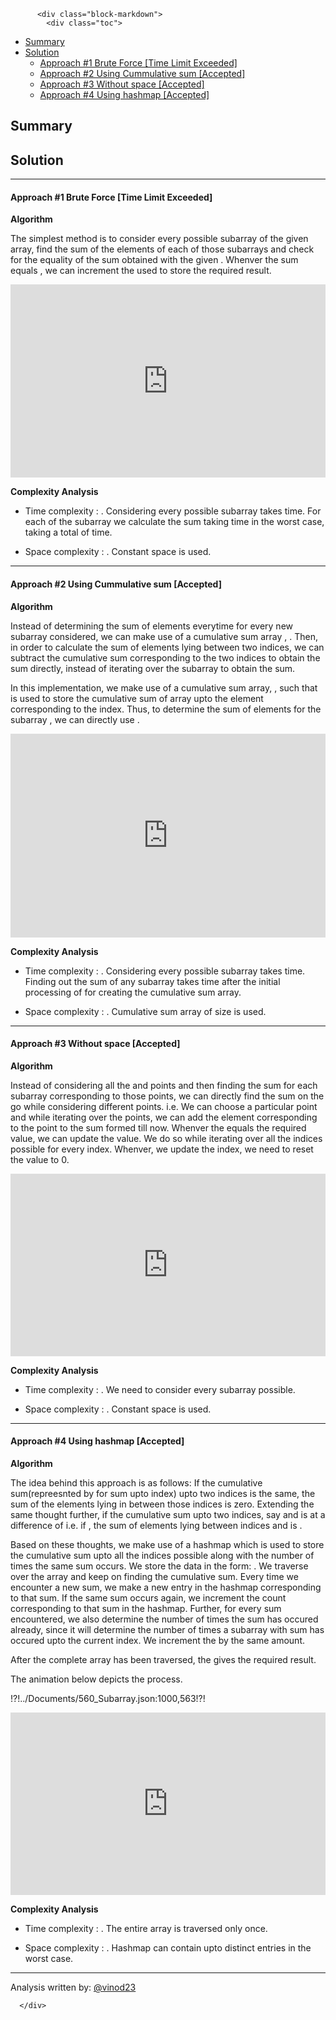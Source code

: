 <div class="article-body">
        
          <div class="block-markdown">
            <div class="toc">
<ul>
<li><a href="#summary">Summary</a></li>
<li><a href="#solution">Solution</a><ul>
<li><a href="#approach-1-brute-force-time-limit-exceeded">Approach #1 Brute Force [Time Limit Exceeded]</a></li>
<li><a href="#approach-2-using-cummulative-sum-accepted">Approach #2 Using Cummulative sum [Accepted]</a></li>
<li><a href="#approach-3-without-space-accepted">Approach #3 Without space [Accepted]</a></li>
<li><a href="#approach-4-using-hashmap-accepted">Approach #4 Using hashmap [Accepted]</a></li>
</ul>
</li>
</ul>
</div>
<h2 id="summary">Summary</h2>
<h2 id="solution">Solution</h2>
<hr>
<h4 id="approach-1-brute-force-time-limit-exceeded">Approach #1 Brute Force [Time Limit Exceeded]</h4>
<p><strong>Algorithm</strong></p>
<p>The simplest method is to consider every possible subarray of the given <script type="math/tex; mode=display">nums</script> array, find the sum of the elements of each of those subarrays and check for the equality of the sum obtained with the given <script type="math/tex; mode=display">k</script>. Whenver the sum equals <script type="math/tex; mode=display">k</script>, we can increment the <script type="math/tex; mode=display">count</script> used to store the required result.</p>
<iframe src="https://leetcode.com/playground/uzdLhWrz/shared" frameborder="0" name="uzdLhWrz" width="100%" height="309"></iframe>

<p><strong>Complexity Analysis</strong></p>
<ul>
<li>
<p>Time complexity : <script type="math/tex; mode=display">O(n^3)</script>. Considering every possible subarray takes <script type="math/tex; mode=display">O(n^2)</script> time. For each of the subarray we calculate the sum taking <script type="math/tex; mode=display">O(n)</script> time in the worst case, taking a total of <script type="math/tex; mode=display">O(n^3)</script> time.</p>
</li>
<li>
<p>Space complexity : <script type="math/tex; mode=display">O(1)</script>. Constant space is used.</p>
</li>
</ul>
<hr>
<h4 id="approach-2-using-cummulative-sum-accepted">Approach #2 Using Cummulative sum [Accepted]</h4>
<p><strong>Algorithm</strong></p>
<p>Instead of determining the sum of elements everytime for every new subarray considered, we can make use of a cumulative sum array , <script type="math/tex; mode=display">sum</script>. Then, in order to calculate the sum of elements lying between two indices, we can subtract the cumulative sum corresponding to the two indices to obtain the sum directly, instead of iterating over the subarray to obtain the sum.</p>
<p>In this implementation, we make use of a cumulative sum array, <script type="math/tex; mode=display">sum</script>, such that <script type="math/tex; mode=display">sum[i]</script> is used to store the cumulative sum of <script type="math/tex; mode=display">nums</script> array upto the element corresponding to the <script type="math/tex; mode=display">(i-1)^{th}</script> index. Thus, to determine the sum of elements for the subarray <script type="math/tex; mode=display">nums[i:j]</script>, we can directly use <script type="math/tex; mode=display">sum[j+1] - sum[i]</script>.</p>
<iframe src="https://leetcode.com/playground/YnknRnC6/shared" frameborder="0" name="YnknRnC6" width="100%" height="326"></iframe>

<p><strong>Complexity Analysis</strong></p>
<ul>
<li>
<p>Time complexity : <script type="math/tex; mode=display">O(n^2)</script>. Considering every possible subarray takes <script type="math/tex; mode=display">O(n^2)</script> time. Finding out the sum of any subarray takes <script type="math/tex; mode=display">O(1)</script> time after the initial processing of <script type="math/tex; mode=display">O(n)</script> for creating the cumulative sum array.</p>
</li>
<li>
<p>Space complexity : <script type="math/tex; mode=display">O(n)</script>. Cumulative sum array <script type="math/tex; mode=display">sum</script> of size <script type="math/tex; mode=display">n+1</script> is used.</p>
</li>
</ul>
<hr>
<h4 id="approach-3-without-space-accepted">Approach #3 Without space [Accepted]</h4>
<p><strong>Algorithm</strong></p>
<p>Instead of considering all the <script type="math/tex; mode=display">start</script> and <script type="math/tex; mode=display">end</script> points and then finding the sum for each subarray corresponding to those points, we can directly find the sum on the go while considering different <script type="math/tex; mode=display">end</script> points. i.e. We can choose a particular <script type="math/tex; mode=display">start</script> point and while iterating over the <script type="math/tex; mode=display">end</script> points, we can add the element corresponding to the <script type="math/tex; mode=display">end</script> point to the sum formed till now. Whenver the <script type="math/tex; mode=display">sum</script> equals the required <script type="math/tex; mode=display">k</script> value, we can update the <script type="math/tex; mode=display">count</script> value. We do so while iterating over all the <script type="math/tex; mode=display">end</script> indices possible for every <script type="math/tex; mode=display">start</script> index. Whenver, we update the <script type="math/tex; mode=display">start</script> index, we need to reset the <script type="math/tex; mode=display">sum</script> value to 0.</p>
<iframe src="https://leetcode.com/playground/MGuUEEUy/shared" frameborder="0" name="MGuUEEUy" width="100%" height="292"></iframe>

<p><strong>Complexity Analysis</strong></p>
<ul>
<li>
<p>Time complexity : <script type="math/tex; mode=display">O(n^2)</script>. We need to consider every subarray possible.</p>
</li>
<li>
<p>Space complexity : <script type="math/tex; mode=display">O(1)</script>. Constant space is used.</p>
</li>
</ul>
<hr>
<h4 id="approach-4-using-hashmap-accepted">Approach #4 Using hashmap [Accepted]</h4>
<p><strong>Algorithm</strong></p>
<p>The idea behind this approach is as follows: If the cumulative sum(repreesnted by <script type="math/tex; mode=display">sum[i]</script> for sum upto <script type="math/tex; mode=display">i^{th}</script> index) upto two indices is the same, the sum of the elements lying in between those indices is zero. Extending the same thought further, if the cumulative sum upto two indices, say <script type="math/tex; mode=display">i</script> and <script type="math/tex; mode=display">j</script> is at a difference of <script type="math/tex; mode=display">k</script> i.e. if <script type="math/tex; mode=display">sum[i] - sum[j] = k</script>, the sum of elements lying between indices <script type="math/tex; mode=display">i</script> and <script type="math/tex; mode=display">j</script> is <script type="math/tex; mode=display">k</script>.</p>
<p>Based on these thoughts, we make use of a hashmap <script type="math/tex; mode=display">map</script> which is used to store the cumulative sum upto all the indices possible along with the number of times the same sum occurs. We store the data in the form: <script type="math/tex; mode=display">(sum_i, no. of occurences of sum_i)</script>. We traverse over the array <script type="math/tex; mode=display">nums</script> and keep on finding the cumulative sum. Every time we encounter a new sum, we make a new entry in the hashmap corresponding to that sum. If the same sum occurs again, we increment the count corresponding to that sum in the hashmap. Further, for every sum encountered, we also determine the number of times the sum <script type="math/tex; mode=display">sum-k</script> has occured already, since it will determine the number of times a subarray with sum <script type="math/tex; mode=display">k</script> has occured upto the current index. We increment the <script type="math/tex; mode=display">count</script> by the same amount. </p>
<p>After the complete array has been traversed, the <script type="math/tex; mode=display">count</script> gives the required result.</p>
<p>The animation below depicts the process.</p>
<p>!?!../Documents/560_Subarray.json:1000,563!?!</p>
<iframe src="https://leetcode.com/playground/S6xciAtN/shared" frameborder="0" name="S6xciAtN" width="100%" height="292"></iframe>

<p><strong>Complexity Analysis</strong></p>
<ul>
<li>
<p>Time complexity : <script type="math/tex; mode=display">O(n)</script>. The entire <script type="math/tex; mode=display">nums</script> array is traversed only once.</p>
</li>
<li>
<p>Space complexity : <script type="math/tex; mode=display">O(n)</script>. Hashmap <script type="math/tex; mode=display">map</script> can contain upto <script type="math/tex; mode=display">n</script> distinct entries in the worst case.</p>
</li>
</ul>
<hr>
<p>Analysis written by: <a href="https://leetcode.com/vinod23">@vinod23</a></p>
          </div>
        
      </div>